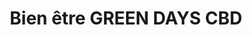 ---
title: "Bien être GREEN DAYS CBD"
url: /montaigu-vendee/bien-etre-green-days-cbd/
shop: Raumausstattung
---